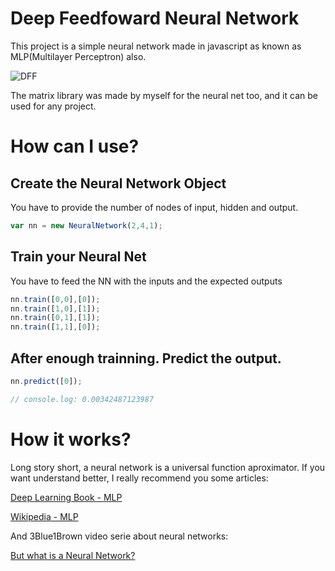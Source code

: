 # Deep Feedfoward Neural Network
This project is a simple neural network made in javascript as known as MLP(Multilayer Perceptron) also.

![DFF](https://image.ibb.co/hDt55K/dff.jpg)

The matrix library was made by myself for the neural net too, and it can be used for any project.

# How can I use?

## Create the Neural Network Object
You have to provide the number of nodes of input, hidden and output. 

```javascript
var nn = new NeuralNetwork(2,4,1);
```
## Train your Neural Net
You have to feed the NN with the inputs and the expected outputs

```javascript
nn.train([0,0],[0]);
nn.train([1,0],[1]);
nn.train([0,1],[1]);
nn.train([1,1],[0]);
```
## After enough trainning. Predict the output.
```javascript
nn.predict([0]);

// console.log: 0.00342487123987
```

# How it works?
Long story short, a neural network is a universal function aproximator.
If you want understand better, I really recommend you some articles:

[Deep Learning Book - MLP](https://www.deeplearningbook.org/contents/mlp.html)

[Wikipedia - MLP](https://en.wikipedia.org/wiki/Multilayer_perceptron)

And 3Blue1Brown video serie about neural networks:

[But what is a Neural Network?](https://www.youtube.com/playlist?list=PLZHQObOWTQDNU6R1_67000Dx_ZCJB-3pi)
